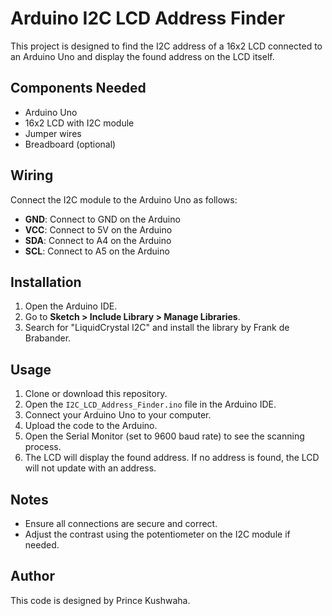 # Arduino I2C LCD Address Finder

This project is designed to find the I2C address of a 16x2 LCD connected to an Arduino Uno and display the found address on the LCD itself.

## Components Needed

- Arduino Uno
- 16x2 LCD with I2C module
- Jumper wires
- Breadboard (optional)

## Wiring

Connect the I2C module to the Arduino Uno as follows:

- **GND**: Connect to GND on the Arduino
- **VCC**: Connect to 5V on the Arduino
- **SDA**: Connect to A4 on the Arduino
- **SCL**: Connect to A5 on the Arduino

## Installation

1. Open the Arduino IDE.
2. Go to **Sketch > Include Library > Manage Libraries**.
3. Search for "LiquidCrystal I2C" and install the library by Frank de Brabander.

## Usage

1. Clone or download this repository.
2. Open the `I2C_LCD_Address_Finder.ino` file in the Arduino IDE.
3. Connect your Arduino Uno to your computer.
4. Upload the code to the Arduino.
5. Open the Serial Monitor (set to 9600 baud rate) to see the scanning process.
6. The LCD will display the found address. If no address is found, the LCD will not update with an address.

## Notes

- Ensure all connections are secure and correct.
- Adjust the contrast using the potentiometer on the I2C module if needed.

## Author

This code is designed by Prince Kushwaha.
